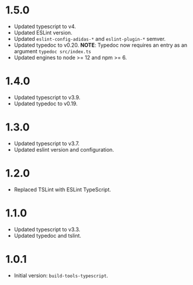 # 1.5.0

- Updated typescript to v4.
- Updated ESLint version.
- Updated `eslint-config-adidas-*` and `eslint-plugin-*` semver.
- Updated typedoc to v0.20. **NOTE**: Typedoc now requires an entry as an argument `typedoc src/index.ts`
- Updated engines to node >= 12 and npm >= 6.

# 1.4.0

- Updated typescript to v3.9.
- Updated typedoc to v0.19.

# 1.3.0

- Updated typescript to v3.7.
- Updated eslint version and configuration.

# 1.2.0

- Replaced TSLint with ESLint TypeScript.

# 1.1.0

- Updated typescript to v3.3.
- Updated typedoc and tslint.

# 1.0.1

- Initial version: `build-tools-typescript`.
